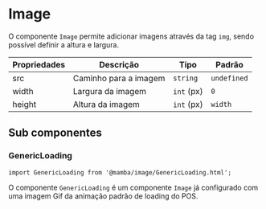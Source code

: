 # Image

O componente `Image` permite adicionar imagens através da tag `img`, sendo possível definir a altura e largura.

| Propriedades | Descrição                  | Tipo       | Padrão      |
| ------------ | -------------------------- | ---------- | ----------- |
| src          | Caminho para a imagem      | `string`   | `undefined` |
| width        | Largura da imagem          | `int` (px) | `0`         |
| height       | Altura da imagem           | `int` (px) | `width`     |

## Sub componentes

### GenericLoading

`import GenericLoading from '@mamba/image/GenericLoading.html';`

O componente `GenericLoading` é um componente `Image` já configurado com uma imagem Gif da animação padrão de loading do POS.

